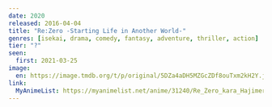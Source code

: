 ```yaml
---
date: 2020
released: 2016-04-04
title: "Re:Zero -Starting Life in Another World-"
genres: [isekai, drama, comedy, fantasy, adventure, thriller, action]
tier: "?"
seen:
  first: 2021-03-25
image:
  en: https://image.tmdb.org/t/p/original/5DZa4aDH5MZGcZDf8ouTxm2kH2Y.jpg
link:
  MyAnimeList: https://myanimelist.net/anime/31240/Re_Zero_kara_Hajimeru_Isekai_Seikatsu
---
```

